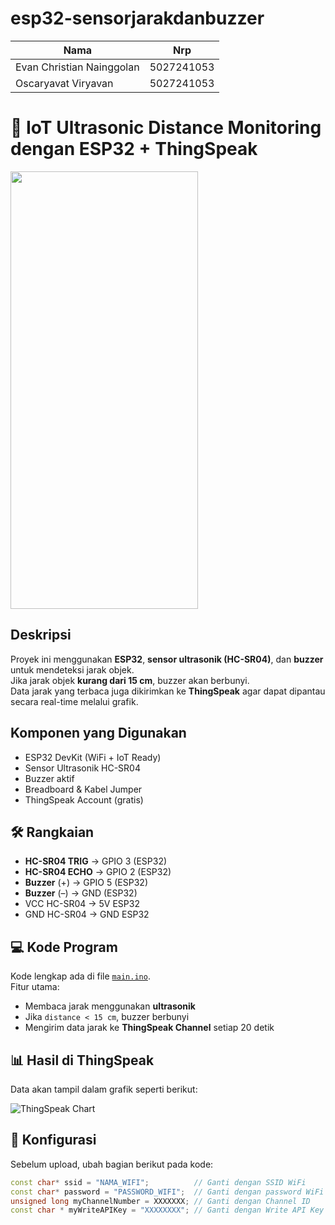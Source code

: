 # esp32-sensorjarakdanbuzzer

| Nama                         | Nrp        |
| ---------------------------- | ---------- |
| Evan Christian Nainggolan  | 5027241053 |
| Oscaryavat Viryavan          | 5027241053 |

# 🚀 IoT Ultrasonic Distance Monitoring dengan ESP32 + ThingSpeak

<img width="300" height="700" alt="" src="https://github.com/user-attachments/assets/74f879be-217a-466a-990b-5b20627aeaa0" />

## Deskripsi
Proyek ini menggunakan **ESP32**, **sensor ultrasonik (HC-SR04)**, dan **buzzer** untuk mendeteksi jarak objek.  
Jika jarak objek **kurang dari 15 cm**, buzzer akan berbunyi.  
Data jarak yang terbaca juga dikirimkan ke **ThingSpeak** agar dapat dipantau secara real-time melalui grafik.

## Komponen yang Digunakan
- ESP32 DevKit (WiFi + IoT Ready)
- Sensor Ultrasonik HC-SR04
- Buzzer aktif
- Breadboard & Kabel Jumper
- ThingSpeak Account (gratis)

## 🛠️ Rangkaian
- **HC-SR04 TRIG** → GPIO 3 (ESP32)  
- **HC-SR04 ECHO** → GPIO 2 (ESP32)  
- **Buzzer** (+) → GPIO 5 (ESP32)  
- **Buzzer** (–) → GND (ESP32)  
- VCC HC-SR04 → 5V ESP32  
- GND HC-SR04 → GND ESP32  

## 💻 Kode Program
Kode lengkap ada di file [`main.ino`](./main.ino).  
Fitur utama:
- Membaca jarak menggunakan **ultrasonik**  
- Jika `distance < 15 cm`, buzzer berbunyi  
- Mengirim data jarak ke **ThingSpeak Channel** setiap 20 detik  

## 📊 Hasil di ThingSpeak
Data akan tampil dalam grafik seperti berikut:

![ThingSpeak Chart](https://thingspeak.com/channels/3095428/charts/1)

## 🔑 Konfigurasi
Sebelum upload, ubah bagian berikut pada kode:
```cpp
const char* ssid = "NAMA_WIFI";          // Ganti dengan SSID WiFi
const char* password = "PASSWORD_WIFI";  // Ganti dengan password WiFi
unsigned long myChannelNumber = XXXXXXX; // Ganti dengan Channel ID
const char * myWriteAPIKey = "XXXXXXXX"; // Ganti dengan Write API Key
